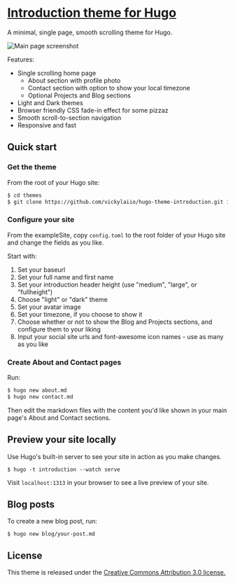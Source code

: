 # <a href="https://github.com/vickylaiio/hugo-theme-introduction" target="_blank">Introduction theme for Hugo</a>

A minimal, single page, smooth scrolling theme for Hugo.

![Main page screenshot](https://github.com/vickylaiio/hugo-theme-introduction/blob/master/images/screenshot.png)

Features:
- Single scrolling home page
    - About section with profile photo
    - Contact section with option to show your local timezone
    - Optional Projects and Blog sections
- Light and Dark themes
- Browser friendly CSS fade-in effect for some pizzaz
- Smooth scroll-to-section navigation
- Responsive and fast

## Quick start

### Get the theme

From the root of your Hugo site:
```sh
$ cd themes
$ git clone https://github.com/vickylaiio/hugo-theme-introduction.git introduction
```

### Configure your site

From the exampleSite, copy `config.toml` to the root folder of your Hugo site and change the fields as you like.

Start with:

1. Set your baseurl
2. Set your full name and first name
3. Set your introduction header height (use "medium", "large", or "fullheight")
4. Choose "light" or "dark" theme
5. Set your avatar image
6. Set your timezone, if you choose to show it
7. Choose whether or not to show the Blog and Projects sections, and configure them to your liking
8. Input your social site urls and font-awesome icon names - use as many as you like

### Create About and Contact pages

Run:
```sh
$ hugo new about.md 
$ hugo new contact.md
```
Then edit the markdown files with the content you'd like shown in your main page's About and Contact sections.

## Preview your site locally

Use Hugo's built-in server to see your site in action as you make changes.

```
$ hugo -t introduction --watch serve
```

Visit `localhost:1313` in your browser to see a live preview of your site.

## Blog posts

To create a new blog post, run:
```
$ hugo new blog/your-post.md
```

## License
This theme is released under the [Creative Commons Attribution 3.0 license.](https://github.com/vickylaiio/hugo-theme-introduction/blob/master/LICENSE.md)
